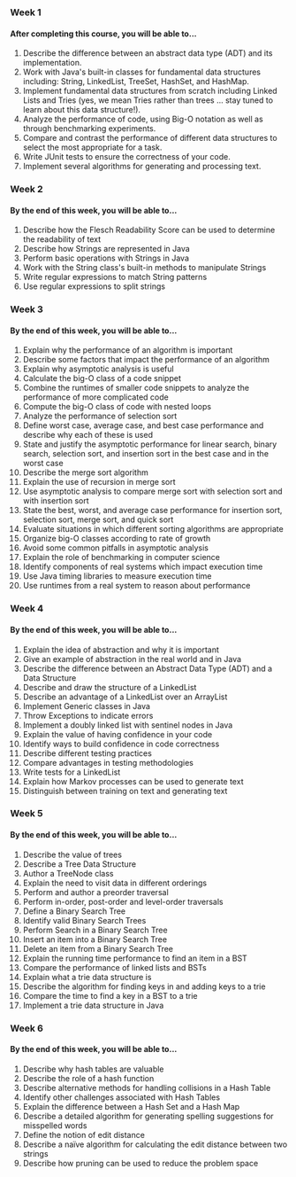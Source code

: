### Week 1

#### After completing this course, you will be able to...

1. Describe the difference between an abstract data type (ADT) and its implementation.
2. Work with Java's built-in classes for fundamental data structures including: String, LinkedList, TreeSet, HashSet, and HashMap.
3. Implement fundamental data structures from scratch including Linked Lists and Tries (yes, we mean Tries rather than trees ... stay tuned to learn about this data structure!).
4. Analyze the performance of code, using Big-O notation as well as through benchmarking experiments.
5. Compare and contrast the performance of different data structures to select the most appropriate for a task.
6. Write JUnit tests to ensure the correctness of your code.
7. Implement several algorithms for generating and processing text.

### Week 2

#### By the end of this week, you will be able to...

1. Describe how the Flesch Readability Score can be used to determine the readability of text
2. Describe how Strings are represented in Java
3. Perform basic operations with Strings in Java
4. Work with the String class's built-in methods to manipulate Strings
5. Write regular expressions to match String patterns
6. Use regular expressions to split strings

### Week 3

#### By the end of this week, you will be able to...

1. Explain why the performance of an algorithm is important
2. Describe some factors that impact the performance of an algorithm
3. Explain why asymptotic analysis is useful
4. Calculate the big-O class of a code snippet
5. Combine the runtimes of smaller code snippets to analyze the performance of more complicated code
6. Compute the big-O class of code with nested loops
7. Analyze the performance of selection sort
8. Define worst case, average case, and best case performance and describe why each of these is used
9. State and justify the asymptotic performance for linear search, binary search, selection sort, and insertion sort in the best case and in the worst case
10. Describe the merge sort algorithm
11. Explain the use of recursion in merge sort
12. Use asymptotic analysis to compare merge sort with selection sort and with insertion sort
13. State the best, worst, and average case performance for insertion sort, selection sort, merge sort, and quick sort
14. Evaluate situations in which different sorting algorithms are appropriate
15. Organize big-O classes according to rate of growth
16. Avoid some common pitfalls in asymptotic analysis
17. Explain the role of benchmarking in computer science
18. Identify components of real systems which impact execution time
19. Use Java timing libraries to measure execution time
20. Use runtimes from a real system to reason about performance

### Week 4

#### By the end of this week, you will be able to...

1. Explain the idea of abstraction and why it is important
2. Give an example of abstraction in the real world and in Java
3. Describe the difference between an Abstract Data Type (ADT) and a Data Structure
4. Describe and draw the structure of a LinkedList
5. Describe an advantage of a LinkedList over an ArrayList
6. Implement Generic classes in Java
7. Throw Exceptions to indicate errors
8. Implement a doubly linked list with sentinel nodes in Java
9. Explain the value of having confidence in your code
10. Identify ways to build confidence in code correctness
11. Describe different testing practices
12. Compare advantages in testing methodologies
13. Write tests for a LinkedList
14. Explain how Markov processes can be used to generate text
15. Distinguish between training on text and generating text

### Week 5

#### By the end of this week, you will be able to...

1. Describe the value of trees
2. Describe a Tree Data Structure
3. Author a TreeNode class
4. Explain the need to visit data in different orderings
5. Perform and author a preorder traversal
6. Perform in-order, post-order and level-order traversals
7. Define a Binary Search Tree
8. Identify valid Binary Search Trees
9.  Perform Search in a Binary Search Tree
10.  Insert an item into a Binary Search Tree
11.  Delete an item from a Binary Search Tree
12. Explain the running time performance to find an item in a BST
13. Compare the performance of linked lists and BSTs
14. Explain what a trie data structure is
15. Describe the algorithm for finding keys in and adding keys to a trie
16. Compare the time to find a key in a BST to a trie
17. Implement a trie data structure in Java

### Week 6

#### By the end of this week, you will be able to...

1. Describe why hash tables are valuable
2. Describe the role of a hash function
3. Describe alternative methods for handling collisions in a Hash Table
4. Identify other challenges associated with Hash Tables
5. Explain the difference between a Hash Set and a Hash Map
6. Describe a detailed algorithm for generating spelling suggestions for misspelled words
7. Define the notion of edit distance
8. Describe a naïve algorithm for calculating the edit distance between two strings
9. Describe how pruning can be used to reduce the problem space